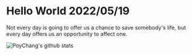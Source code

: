 # Hello World 2022/05/19

Not every day is going to offer us a chance to save somebody's life, but every day offers us an opportunity to affect one.

![PoyChang's github stats](https://github-readme-stats.vercel.app/api?username=poychang&show_icons=true&theme=dracula)
